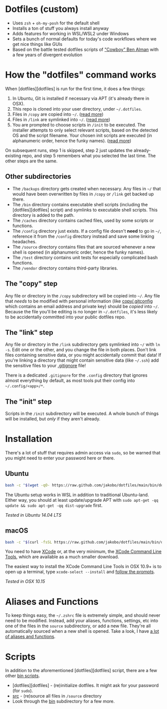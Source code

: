 # Dotfiles (custom)

- Uses `zsh` + `oh-my-posh` for the default shell
- Installs a ton of stuff you always install anyway
- Adds features for working in WSL/WSL2 under Windows
- Sets a bunch of normal defaults for today's code workflows where we get nice things like GUIs
- Based on the battle tested dotfiles scripts of ["Cowboy" Ben Alman](https://github.com/cowboy/dotfiles) with a few years of divergent evolution

# How the "dotfiles" command works

When [dotfiles][dotfiles] is run for the first time, it does a few things:

1. In Ubuntu, Git is installed if necessary via APT (it's already there in OSX).
2. This repo is cloned into your user directory, under `~/.dotfiles`.
3. Files in `/copy` are copied into `~/`. ([read more](#the-copy-step))
4. Files in `/link` are symlinked into `~/`. ([read more](#the-link-step))
5. You are prompted to choose scripts in `/init` to be executed. The installer attempts to only select relevant scripts, based on the detected OS and the script filename. Your chosen init scripts are executed (in alphanumeric order, hence the funky names). ([read more](#the-init-step))

On subsequent runs, step 1 is skipped, step 2 just updates the already-existing repo, and step 5 remembers what you selected the last time. The other steps are the same.

## Other subdirectories

- The `/backups` directory gets created when necessary. Any files in `~/` that would have been overwritten by files in `/copy` or `/link` get backed up there.
- The `/bin` directory contains executable shell scripts (including the [dotfiles][dotfiles] script) and symlinks to executable shell scripts. This directory is added to the path.
- The `/caches` directory contains cached files, used by some scripts or functions.
- The `/config` directory just exists. If a config file doesn't **need** to go in `~/`, reference it from the `/config` directory instead and save some linking headaches.
- The `/source` directory contains files that are sourced whenever a new shell is opened (in alphanumeric order, hence the funky names).
- The `/test` directory contains unit tests for especially complicated bash functions.
- The `/vendor` directory contains third-party libraries.

## The "copy" step

Any file or directory in the `/copy` subdirectory will be copied into `~/`. Any file that _needs_ to be modified with personal information (like [copy/.gitconfig](copy/.gitconfig) which contains an email address and private key) should be _copied_ into `~/`. Because the file you'll be editing is no longer in `~/.dotfiles`, it's less likely to be accidentally committed into your public dotfiles repo.

## The "link" step

Any file or directory in the `/link` subdirectory gets symlinked into `~/` with `ln -s`. Edit one or the other, and you change the file in both places. Don't link files containing sensitive data, or you might accidentally commit that data! If you're linking a directory that might contain sensitive data (like `~/.ssh`) add the sensitive files to your [.gitignore](.gitignore) file!

There is a dedicated `.gitignore` for the `.config` directory that ignores almost everything by default, as most tools put their config into `~/.config/<app>/*`.

## The "init" step

Scripts in the `/init` subdirectory will be executed. A whole bunch of things will be installed, but _only_ if they aren't already.

# Installation

There's a lot of stuff that requires admin access via `sudo`, so be warned that you might need to enter your password here or there.

## Ubuntu

```sh
bash -c "$(wget -qO- https://raw.github.com/jakobo/dotfiles/main/bin/dotfiles)" && source ~/.bashrc
```

The Ubuntu setup works in WSL in addition to traditional Ubuntu-land. Either way, you should at least update/upgrade APT with `sudo apt-get -qq update && sudo apt-get -qq dist-upgrade` first.

_Tested in Ubuntu 14.04 LTS_

## macOS

```sh
bash -c "$(curl -fsSL https://raw.github.com/jakobo/dotfiles/main/bin/dotfiles)" && source ~/.bashrc
```

You need to have [XCode](https://developer.apple.com/downloads/index.action?=xcode) or, at the very minimum, the [XCode Command Line Tools](https://developer.apple.com/downloads/index.action?=command%20line%20tools), which are available as a much smaller download.

The easiest way to install the XCode Command Line Tools in OSX 10.9+ is to open up a terminal, type `xcode-select --install` and [follow the prompts](http://osxdaily.com/2014/02/12/install-command-line-tools-mac-os-x/).

_Tested in OSX 10.15_

# Aliases and Functions

To keep things easy, the `~/.zshrc` file is extremely simple, and should never need to be modified. Instead, add your aliases, functions, settings, etc into one of the files in the `source` subdirectory, or add a new file. They're all automatically sourced when a new shell is opened. Take a look, I have [a lot of aliases and functions](source).

# Scripts

In addition to the aforementioned [dotfiles][dotfiles] script, there are a few other [bin scripts](bin).

- [dotfiles][dotfiles] - (re)initialize dotfiles. It might ask for your password (for `sudo`).
- [src](link/.zshrc) - (re)source all files in `/source` directory
- Look through the [bin](bin) subdirectory for a few more.

